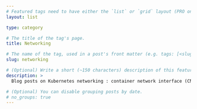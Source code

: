 ```yaml
---
# Featured tags need to have either the `list` or `grid` layout (PRO only).
layout: list

type: category

# The title of the tag's page.
title: Networking

# The name of the tag, used in a post's front matter (e.g. tags: [<slug>]).
slug: networking

# (Optional) Write a short (~150 characters) description of this featured tag.
description: >
  Blog posts on Kubernetes networking : container network interface (CNI) and software-defined networking (SDN).

# (Optional) You can disable grouping posts by date.
# no_groups: true
---
```

